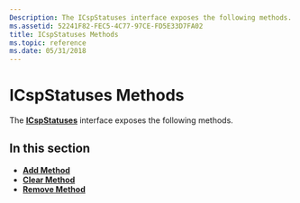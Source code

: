 ```yaml
---
Description: The ICspStatuses interface exposes the following methods.
ms.assetid: 52241F82-FEC5-4C77-97CE-FD5E33D7FA02
title: ICspStatuses Methods
ms.topic: reference
ms.date: 05/31/2018
---
```


# ICspStatuses Methods

The [**ICspStatuses**](/windows/desktop/api/CertEnroll/nn-certenroll-icspstatuses) interface exposes the following methods.

## In this section

-   [**Add Method**](/windows/desktop/api/CertEnroll/nf-certenroll-icspstatuses-add)
-   [**Clear Method**](/windows/desktop/api/CertEnroll/nf-certenroll-icspstatuses-clear)
-   [**Remove Method**](/windows/desktop/api/CertEnroll/nf-certenroll-icspstatuses-remove)

 

 



